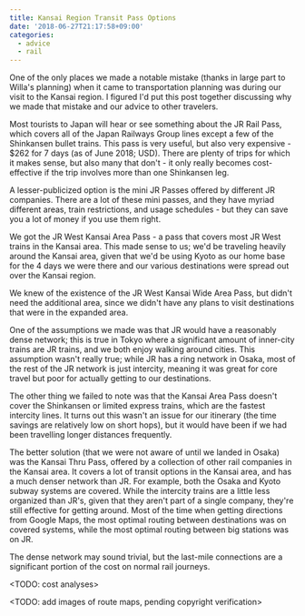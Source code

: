 ```yaml
---
title: Kansai Region Transit Pass Options
date: '2018-06-27T21:17:58+09:00'
categories:
  - advice
  - rail
---
```

One of the only places we made a notable mistake (thanks in large part to Willa's planning) when it came to transportation planning was during our visit to the Kansai region. I figured I'd put this post together discussing why we made that mistake and our advice to other travelers.

Most tourists to Japan will hear or see something about the JR Rail Pass, which covers all of the Japan Railways Group lines except a few of the Shinkansen bullet trains. This pass is very useful, but also very expensive - $262 for 7 days (as of June 2018; USD). There are plenty of trips for which it makes sense, but also many that don't - it only really becomes cost-effective if the trip involves more than one Shinkansen leg.

A lesser-publicized option is the mini JR Passes offered by different JR companies. There are a lot of these mini passes, and they have myriad different areas, train restrictions, and usage schedules - but they can save you a lot of money if you use them right.

We got the JR West Kansai Area Pass - a pass that covers most JR West trains in the Kansai area. This made sense to us; we'd be traveling heavily around the Kansai area, given that we'd be using Kyoto as our home base for the 4 days we were there and our various destinations were spread out over the Kansai region.

We knew of the existence of the JR West Kansai Wide Area Pass, but didn't need the additional area, since we didn't have any plans to visit destinations that were in the expanded area.

One of the assumptions we made was that JR would have a reasonably dense network; this is true in Tokyo where a significant amount of inner-city trains are JR trains, and we both enjoy walking around cities. This assumption wasn't really true; while JR has a ring network in Osaka, most of the rest of the JR network is just intercity, meaning it was great for core travel but poor for actually getting to our destinations.

The other thing we failed to note was that the Kansai Area Pass doesn't cover the Shinkansen or limited express trains, which are the fastest intercity lines. It turns out this wasn't an issue for our itinerary (the time savings are relatively low on short hops), but it would have been if we had been travelling longer distances frequently.



The better solution (that we were not aware of until we landed in Osaka) was the Kansai Thru Pass, offered by a collection of other rail companies in the Kansai area. It covers a lot of transit options in the Kansai area, and has a much denser network than JR. For example, both the Osaka and Kyoto subway systems are covered. While the intercity trains are a little less organized than JR's, given that they aren't part of a single company, they're still effective for getting around. Most of the time when getting directions from Google Maps, the most optimal routing between destinations was on covered systems, while the most optimal routing between big stations was on JR.

The dense network may sound trivial, but the last-mile connections are a significant portion of the cost on normal rail journeys.



<TODO: cost analyses>

<TODO: add images of route maps, pending copyright verification>
